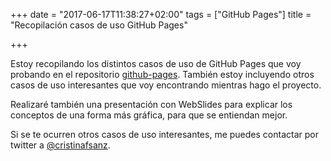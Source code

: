 +++
date = "2017-06-17T11:38:27+02:00"
tags = ["GitHub Pages"]
title = "Recopilación casos de uso GitHub Pages"

+++

Estoy recopilando los distintos casos de uso de GitHub Pages que voy probando en el repositorio <a href="https://github.com/cristinafsanz/github-pages">github-pages</a>. También estoy incluyendo otros casos de uso interesantes que voy encontrando mientras hago el proyecto.

Realizaré también una presentación con WebSlides para explicar los conceptos de una forma más gráfica, para que se entiendan mejor.

Si se te ocurren otros casos de uso interesantes, me puedes contactar por twitter a <a href="https://twitter.com/cristinafsanz">@cristinafsanz</a>.